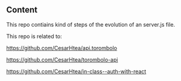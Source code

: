 ## Content

This repo contiains kind of steps of the evolution of an server.js file.

This repo is related to:

https://github.com/CesarHtea/api.torombolo

https://github.com/CesarHtea/torombolo-api

https://github.com/CesarHtea/in-class--auth-with-react

